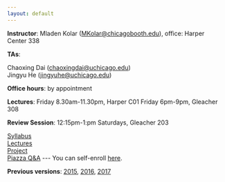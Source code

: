 ```yaml
---
layout: default
---
```


**Instructor**: Mladen Kolar ([MKolar@chicagobooth.edu](mailto:MKolar@chicagobooth.edu)), office: Harper Center 338   

**TAs**:

  Chaoxing Dai ([chaoxingdai@uchicago.edu](mailto:chaoxingdai@uchicago.edu))  
  Jingyu He ([jingyuhe@uchicago.edu](mailto:jingyuhe@uchicago.edu))  

**Office hours**: by appointment  

**Lectures**:
Friday 8.30am-11.30pm, Harper C01
Friday 6pm-9pm, Gleacher 308

**Review Session**: 12:15pm-1:pm Saturdays, Gleacher 203

[Syllabus](syllabus)  
[Lectures](lectures)  
[Project](project)  
[Piazza Q&A](piazza.com/chicagobooth/winter2019/bus41204/home)  --- You can self-enroll [here](piazza.com/chicagobooth/winter2019/bus41204).

**Previous versions**: [2015](https://chicagoboothml.github.io/MachineLearning_Fall2015/),
[2016](https://chicagoboothml.github.io/ML2016/),
[2017](https://chicagoboothml.github.io/ML2017/)
